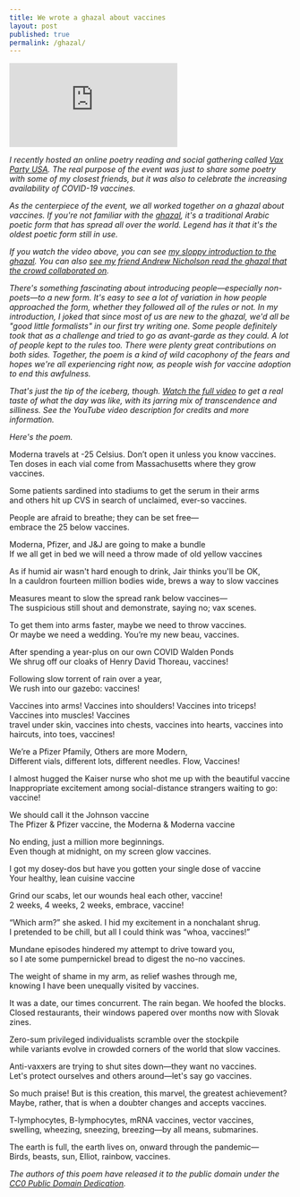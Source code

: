 ```yaml
---
title: We wrote a ghazal about vaccines
layout: post
published: true
permalink: /ghazal/
---
```


<iframe src="https://www.youtube.com/embed/f1T0FBMsOaY" title="YouTube video player" frameborder="0" allow="accelerometer; autoplay; clipboard-write; encrypted-media; gyroscope; picture-in-picture" allowfullscreen></iframe>

<p style="font-style: italic;">I recently hosted an online poetry reading and social gathering called <a href="https://www.youtube.com/watch?v=f1T0FBMsOaY">Vax Party USA</a>. The real purpose of the event was just to share some poetry with some of my closest friends, but it was also to celebrate the increasing availability of COVID-19 vaccines.</p>

<p style="font-style: italic;">As the centerpiece of the event, we all worked together on a ghazal about vaccines. If you're not familiar with the <a href=https://en.wikipedia.org/wiki/Ghazal">ghazal</a>, it's a traditional Arabic poetic form that has spread all over the world. Legend has it that it's the oldest poetic form still in use.</p>

<p style="font-style: italic;">If you watch the video above, you can see <a href="https://www.youtube.com/watch?v=f1T0FBMsOaY&t=1674s">my sloppy introduction to the ghazal</a>. You can also <a href="https://www.youtube.com/watch?v=f1T0FBMsOaY&t=3424s">see my friend Andrew Nicholson read the ghazal that the crowd collaborated on</a>.</p>

<p style="font-style: italic;">There's something fascinating about introducing people—especially non-poets—to a new form. It's easy to see a lot of variation in how people approached the form, whether they followed all of the rules or not. In my introduction, I joked that since most of us are new to the ghazal, we'd all be "good little formalists" in our first try writing one. Some people definitely took that as a challenge and tried to go as avant-garde as they could. A lot of people kept to the rules too. There were plenty great contributions on both sides. Together, the poem is a kind of wild cacophony of the fears and hopes we're all experiencing right now, as people wish for vaccine adoption to end this awfulness.</p>

<p style="font-style: italic;">That's just the tip of the iceberg, though. <a href="https://www.youtube.com/watch?v=f1T0FBMsOaY">Watch the full video</a> to get a real taste of what the day was like, with its jarring mix of transcendence and silliness. See the YouTube video description for credits and more information.</p>

<p style="font-style: italic;">Here's the poem.</p>

Moderna travels at -25 Celsius. Don’t open it unless you know vaccines.<br />
Ten doses in each vial come from Massachusetts where they grow vaccines.

Some patients sardined into stadiums to get the serum in their arms<br />
and others hit up CVS in search of unclaimed, ever-so vaccines.

People are afraid to breathe; they can be set free—<br />
embrace the 25 below vaccines.

Moderna, Pfizer, and J&J are going to make a bundle<br />
If we all get in bed we will need a throw made of old yellow vaccines

As if humid air wasn't hard enough to drink, Jair thinks you'll be OK,<br />
In a cauldron fourteen million bodies wide, brews a way to slow vaccines

Measures meant to slow the spread rank below vaccines—<br />
The suspicious still shout and demonstrate, saying no; vax scenes.

To get them into arms faster, maybe we need to throw vaccines.<br />
Or maybe we need a wedding. You’re my new beau, vaccines.

After spending a year-plus on our own COVID Walden Ponds<br />
We shrug off our cloaks of Henry David Thoreau, vaccines!

Following slow torrent of rain over a year,<br />
We rush into our gazebo: vaccines!

Vaccines into arms! Vaccines into shoulders! Vaccines into triceps! Vaccines into muscles! Vaccines<br />
travel under skin, vaccines into chests, vaccines into hearts, vaccines into haircuts, into toes, vaccines!

We’re a Pfizer Pfamily, Others are more Modern,<br />
Different vials, different lots, different needles. Flow, Vaccines!

I almost hugged the Kaiser nurse who shot me up with the beautiful vaccine<br />
Inappropriate excitement among social-distance strangers waiting to go: vaccine!  

We should call it the Johnson vaccine<br />
The Pfizer & Pfizer vaccine, the Moderna & Moderna vaccine

No ending, just a million more beginnings.<br />
Even though at midnight, on my screen glow vaccines.

I got my dosey-dos but have you gotten your single dose of vaccine<br />
Your healthy, lean cuisine vaccine

Grind our scabs, let our wounds heal each other, vaccine!<br />
2 weeks, 4 weeks, 2 weeks, embrace, vaccine!

“Which arm?” she asked. I hid my excitement in a nonchalant shrug.<br />
I pretended to be chill, but all I could think was “whoa, vaccines!”

Mundane episodes hindered my attempt to drive toward you,<br />
so I ate some pumpernickel bread to digest the no-no vaccines.

The weight of shame in my arm, as relief washes through me,<br />
knowing I have been unequally visited by vaccines.

It was a date, our times concurrent. The rain began. We hoofed the blocks.<br />
Closed restaurants, their windows papered over months now with Slovak zines.

Zero-sum privileged individualists scramble over the stockpile<br />
while variants evolve in crowded corners of the world that slow vaccines.

Anti-vaxxers are trying to shut sites down—they want no vaccines.<br />
Let's protect ourselves and others around—let's say go vaccines.

So much praise! But is this creation, this marvel, the greatest achievement?<br />
Maybe, rather, that is when a doubter changes and accepts vaccines.

T-lymphocytes, B-lymphocytes, mRNA vaccines, vector vaccines,<br />
swelling, wheezing, sneezing, breezing—by all means, submarines.

The earth is full, the earth lives on, onward through the pandemic—<br />
Birds, beasts, sun, Elliot, rainbow, vaccines.

<p style="font-style: italic;">The authors of this poem have released it to the public domain under the <a href="https://creativecommons.org/publicdomain/zero/1.0/">CC0 Public Domain Dedication</a>.</p>
